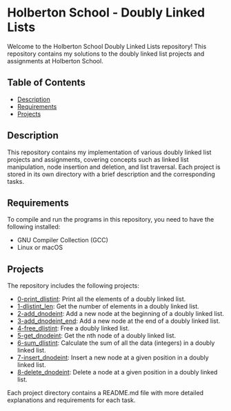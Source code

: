 # Holberton School - Doubly Linked Lists

Welcome to the Holberton School Doubly Linked Lists repository! This repository contains my solutions to the doubly linked list projects and assignments at Holberton School.

## Table of Contents

- [Description](#description)
- [Requirements](#requirements)
- [Projects](#projects)

## Description

This repository contains my implementation of various doubly linked list projects and assignments, covering concepts such as linked list manipulation, node insertion and deletion, and list traversal. Each project is stored in its own directory with a brief description and the corresponding tasks.

## Requirements

To compile and run the programs in this repository, you need to have the following installed:

- GNU Compiler Collection (GCC)
- Linux or macOS

## Projects

The repository includes the following projects:

- [0-print_dlistint](./0-print_dlistint): Print all the elements of a doubly linked list.
- [1-dlistint_len](./1-dlistint_len): Get the number of elements in a doubly linked list.
- [2-add_dnodeint](./2-add_dnodeint): Add a new node at the beginning of a doubly linked list.
- [3-add_dnodeint_end](./3-add_dnodeint_end): Add a new node at the end of a doubly linked list.
- [4-free_dlistint](./4-free_dlistint): Free a doubly linked list.
- [5-get_dnodeint](./5-get_dnodeint): Get the nth node of a doubly linked list.
- [6-sum_dlistint](./6-sum_dlistint): Calculate the sum of all the data (integers) in a doubly linked list.
- [7-insert_dnodeint](./7-insert_dnodeint): Insert a new node at a given position in a doubly linked list.
- [8-delete_dnodeint](./8-delete_dnodeint): Delete a node at a given position in a doubly linked list.

Each project directory contains a README.md file with more detailed explanations and requirements for each task.
